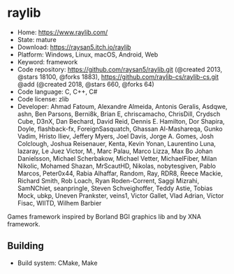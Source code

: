 # raylib

- Home: https://www.raylib.com/
- State: mature
- Download: https://raysan5.itch.io/raylib
- Platform: Windows, Linux, macOS, Android, Web
- Keyword: framework
- Code repository: https://github.com/raysan5/raylib.git (@created 2013, @stars 18100, @forks 1883), https://github.com/raylib-cs/raylib-cs.git @add (@created 2018, @stars 660, @forks 64)
- Code language: C, C++, C#
- Code license: zlib
- Developer: Ahmad Fatoum, Alexandre Almeida, Antonis Geralis, Asdqwe, ashn, Ben Parsons, Berni8k, Brian E, chriscamacho, ChrisDill, Crydsch Cube, D3nX, Dan Bechard, David Reid, Dennis E. Hamilton, Dor Shapira, Doyle, flashback-fx, ForeignSasquatch, Ghassan Al-Mashareqa, Gunko Vadim, Hristo Iliev, Jeffery Myers, Joel Davis, Jorge A. Gomes, Josh Colclough, Joshua Reisenauer, Kenta, Kevin Yonan, Laurentino Luna, lazaray, Le Juez Victor, M., Marc Palau, Marco Lizza, Max Bo Johan Danielsson, Michael Scherbakow, Michael Vetter, MichaelFiber, Milan Nikolic, Mohamed Shazan, MrScautHD, Nikolas, nobytesgiven, Pablo Marcos, Peter0x44, Rabia Alhaffar, Random, Ray, RDR8, Reece Mackie, Richard Smith, Rob Loach, Ryan Roden-Corrent, Saggi Mizrahi, SamNChiet, seanpringle, Steven Schveighoffer, Teddy Astie, Tobias Mock, ubkp, Uneven Prankster, veins1, Victor Gallet, Vlad Adrian, Víctor Fisac, WIITD, Wilhem Barbier

Games framework inspired by Borland BGI graphics lib and by XNA framework.

## Building

- Build system: CMake, Make
